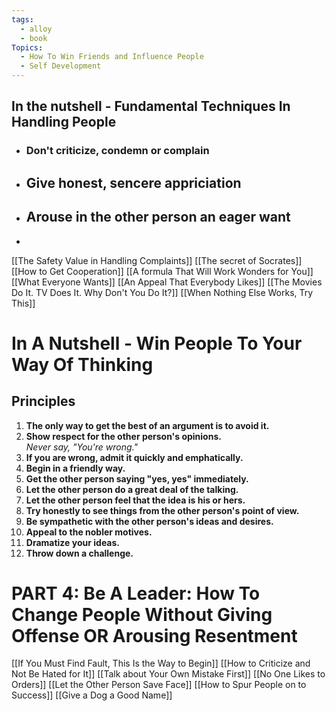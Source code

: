 ```yaml
---
tags:
  - alloy
  - book
Topics:
  - How To Win Friends and Influence People
  - Self Development
---
```


## In the nutshell - Fundamental Techniques In Handling People

- ### Don't criticize, condemn or complain
- ## Give honest, sencere appriciation
- ## Arouse in the other person an eager want
-

[[The Safety Value in Handling Complaints]]
[[The secret of Socrates]]
[[How to Get Cooperation]]
[[A formula That Will Work Wonders for You]]
[[What Everyone Wants]]
[[An Appeal That Everybody Likes]]
[[The Movies Do It. TV Does It. Why Don't You Do It?]]
[[When Nothing Else Works, Try This]]

# In A Nutshell - Win People To Your Way Of Thinking

## Principles

1. **The only way to get the best of an argument is to avoid it.**
2. **Show respect for the other person's opinions.**  
   _Never say, "You're wrong."_
3. **If you are wrong, admit it quickly and emphatically.**
4. **Begin in a friendly way.**
5. **Get the other person saying "yes, yes" immediately.**
6. **Let the other person do a great deal of the talking.**
7. **Let the other person feel that the idea is his or hers.**
8. **Try honestly to see things from the other person's point of view.**
9. **Be sympathetic with the other person's ideas and desires.**
10. **Appeal to the nobler motives.**
11. **Dramatize your ideas.**
12. **Throw down a challenge.**

# PART 4: Be A Leader: How To Change People Without Giving Offense OR Arousing Resentment

[[If You Must Find Fault, This Is the Way to Begin]]
[[How to Criticize and Not Be Hated for It]]
[[Talk about Your Own Mistake First]]
[[No One Likes to Orders]]
[[Let the Other Person Save Face]]
[[How to Spur People on to Success]]
[[Give a Dog a Good Name]]